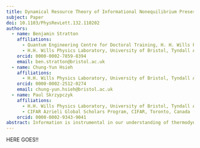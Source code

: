 ```yaml
---
title: Dynamical Resource Theory of Informational Nonequilibrium Preservability
subject: Paper
doi: 10.1103/PhysRevLett.132.110202
authors:
  - name: Benjamin Stratton
    affiliations:
      - Quantum Engineering Centre for Doctoral Training, H. H. Wills Physics Laboratory and Department of Electrical and Electronic Engineering, University of Bristol BS8 1FD, United Kingdom
      - H.H. Wills Physics Laboratory, University of Bristol, Tyndall Avenue, Bristol BS8 1TL, United Kingdom
    orcid: 0000-0002-7859-8394
    email: ben.stratton@bristol.ac.uk
  - name: Chung-Yun Hsieh
    affiliations:
      - H.H. Wills Physics Laboratory, University of Bristol, Tyndall Avenue, Bristol BS8 1TL, United Kingdom
    orcid: 0000-0002-2512-0274
    email: chung-yun.hsieh@bristol.ac.uk
  - name: Paul Skrzypczyk
    affiliations:
      - H.H. Wills Physics Laboratory, University of Bristol, Tyndall Avenue, Bristol BS8 1TL, United Kingdom
      - CIFAR Azrieli Global Scholars Program, CIFAR, Toronto, Canada
    orcid: 0000-0002-9343-9041
abstract: Information is instrumental in our understanding of thermodynamics. Their interplay has been studied through completely degenerate Hamiltonians whereby the informational contributions to thermodynamic transformations can be isolated. In this setting, all states other than the maximally mixed state are considered to be in informational nonequilibrium. An important yet still open question is how to characterize the ability of quantum dynamics to preserve informational nonequilibrium. Here, the dynamical resource theory of informational nonequilibrium preservability is introduced to begin providing an answer to this question. A characterization of the allowed operations is given for qubit channels and the n-dimensional Weyl-covariant channels—a physically relevant subset of the general channels. An operational interpretation of a state discrimination game with Bell state measurements is given. Finally, an explicit link between a channel’s classical capacity and its ability to preserve informational nonequilibrium is made.
---
```


HERE GOES!!